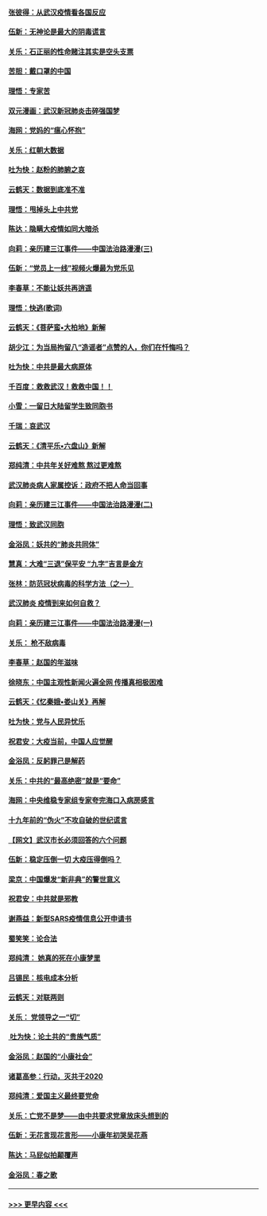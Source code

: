 #### [张彼得：从武汉疫情看各国反应](../pages/nsc993/n11850102.md?t=02071102) 
#### [伍新：无神论是最大的阴毒谎言](../pages/nsc993/n11846129.md?t=02071102) 
#### [关乐：石正丽的性命赌注其实是空头支票](../pages/nsc993/n11846109.md?t=02071102) 
#### [苦胆：戴口罩的中国](../pages/nsc993/n11845576.md?t=02071102) 
#### [理悟：专家苦](../pages/nsc993/n11845564.md?t=02071102) 
#### [双元漫画：武汉新冠肺炎击碎强国梦](../pages/nsc993/n11843320.md?t=02071102) 
#### [海网：党妈的“瘟心怀抱”](../pages/nsc993/n11840740.md?t=02071102) 
#### [关乐：红朝大数据](../pages/nsc993/n11840675.md?t=02071102) 
#### [吐为快：赵粉的肺腑之哀](../pages/nsc993/n11840618.md?t=02071102) 
#### [云鹤天：数据到底准不准](../pages/nsc993/n11840325.md?t=02071102) 
#### [理悟：甩掉头上中共党](../pages/nsc993/n11838826.md?t=02071102) 
#### [陈达：隐瞒大疫情如同大暗杀](../pages/nsc993/n11838771.md?t=02071102) 
#### [向莉：亲历建三江事件——中国法治路漫漫(三)](../pages/nsc993/n11831825.md?t=02071102) 
#### [伍新：“党员上一线”视频火爆最为党乐见](../pages/nsc993/n11838200.md?t=02071102) 
#### [李春草：不能让妖共再逍遥](../pages/nsc993/n11838102.md?t=02071102) 
#### [理悟：快逃(歌词)](../pages/nsc993/n11838083.md?t=02071102) 
#### [云鹤天：《菩萨蛮▪大柏地》新解](../pages/nsc993/n11838059.md?t=02071102) 
#### [胡少江：为当局拘留八“造谣者”点赞的人，你们在忏悔吗？](../pages/nsc993/n11836801.md?t=02071102) 
#### [吐为快：中共是最大病原体](../pages/nsc993/n11836748.md?t=02071102) 
#### [千百度：救救武汉！救救中国！！](../pages/nsc993/n11836145.md?t=02071102) 
#### [小雪：一留日大陆留学生致同胞书](../pages/nsc993/n11834624.md?t=02071102) 
#### [千瑞：哀武汉](../pages/nsc993/n11833647.md?t=02071102) 
#### [云鹤天：《清平乐▪六盘山》新解](../pages/nsc993/n11833611.md?t=02071102) 
#### [郑纯清：中共年关好难熬 熬过更难熬](../pages/nsc993/n11833489.md?t=02071102) 
#### [武汉肺炎病人家属控诉：政府不把人命当回事](../pages/nsc993/n11833205.md?t=02071102) 
#### [向莉：亲历建三江事件——中国法治路漫漫(二)](../pages/nsc993/n11829102.md?t=02071102) 
#### [理悟：致武汉同胞](../pages/nsc993/n11831522.md?t=02071102) 
#### [金浴凤：妖共的“肺炎共同体”](../pages/nsc993/n11829448.md?t=02071102) 
#### [慧真：大难“三退”保平安 “九字”吉言是金方](../pages/nsc993/n11829501.md?t=02071102) 
#### [张林：防范冠状病毒的科学方法（之一）](../pages/nsc993/n11828618.md?t=02071102) 
#### [武汉肺炎 疫情到来如何自救？](../pages/nsc993/n11827632.md?t=02071102) 
#### [向莉：亲历建三江事件——中国法治路漫漫(一)](../pages/nsc993/n11827190.md?t=02071102) 
#### [关乐： 枪不敌病毒](../pages/nsc993/n11826746.md?t=02071102) 
#### [李春草：赵国的年滋味](../pages/nsc993/n11826321.md?t=02071102) 
#### [徐晓东：中国主观性新闻火遍全网 传播真相极困难](../pages/nsc993/n11826508.md?t=02071102) 
#### [云鹤天：《忆秦娥▪娄山关》再解](../pages/nsc993/n11824682.md?t=02071102) 
#### [吐为快：党与人民异忧乐](../pages/nsc993/n11824660.md?t=02071102) 
#### [祝君安：大疫当前，中国人应觉醒](../pages/nsc993/n11821946.md?t=02071102) 
#### [金浴凤：反躬罪己是解药](../pages/nsc993/n11820280.md?t=02071102) 
#### [关乐：中共的“最高绝密”就是“要命”](../pages/nsc993/n11816946.md?t=02071102) 
#### [海网：中央维稳专家组专家夸完海口入病房感言](../pages/nsc993/n11815138.md?t=02071102) 
#### [十九年前的“伪火”不攻自破的世纪谎言](../pages/nsc993/n11813238.md?t=02071102) 
#### [【网文】武汉市长必须回答的六个问题](../pages/nsc993/n11813848.md?t=02071102) 
#### [伍新：稳定压倒一切 大疫压得倒吗？](../pages/nsc993/n11812634.md?t=02071102) 
#### [梁京：中国爆发“新非典”的警世意义](../pages/nsc993/n11812554.md?t=02071102) 
#### [祝君安：中共就是邪教](../pages/nsc993/n11812431.md?t=02071102) 
#### [谢燕益：新型SARS疫情信息公开申请书](../pages/nsc993/n11808840.md?t=02071102) 
#### [蜀笑笑：论合法](../pages/nsc993/n11808064.md?t=02071102) 
#### [郑纯清： 她真的死在小康梦里](../pages/nsc993/n11806623.md?t=02071102) 
#### [吕锡民：核电成本分析](../pages/nsc993/n11806284.md?t=02071102) 
#### [云鹤天：对联两则](../pages/nsc993/n11805957.md?t=02071102) 
#### [关乐： 党领导之一“切”](../pages/nsc993/n11804505.md?t=02071102) 
#### [ 吐为快：论土共的“贵族气质”](../pages/nsc993/n11804490.md?t=02071102) 
#### [金浴凤：赵国的“小康社会”](../pages/nsc993/n11804452.md?t=02071102) 
#### [诸葛高参：行动，灭共于2020](../pages/nsc993/n11804120.md?t=02071102) 
#### [郑纯清：爱国主义最终要党命](../pages/nsc993/n11802197.md?t=02071102) 
#### [关乐：亡党不是梦——由中共要求党章放床头想到的](../pages/nsc993/n11802156.md?t=02071102) 
#### [伍新：无花言现花言形——小康年初哭吴花燕](../pages/nsc993/n11800044.md?t=02071102) 
#### [陈达：马屁似拍颠覆声](../pages/nsc993/n11800010.md?t=02071102) 
#### [金浴凤：春之歌](../pages/nsc993/n11797687.md?t=02071102) 

----
#### [ >>> 更早内容 <<< ](../indexes/nsc993-earlier.md)
